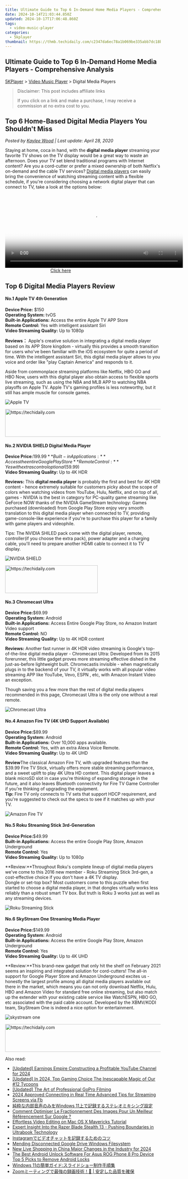 ```yaml
---
title: Ultimate Guide to Top 6 In-Demand Home Media Players - Comprehensive Analysis
date: 2024-10-14T21:03:44.850Z
updated: 2024-10-17T17:06:48.860Z
tags:
  - video-music-player
categories:
  - 5kplayer
thumbnail: https://thmb.techidaily.com/c2347da6ec78a1b069be335abb7dc18b2b1262d176e6b4d47161337afbbb6cd1.jpeg
---
```


## Ultimate Guide to Top 6 In-Demand Home Media Players - Comprehensive Analysis

[5KPlayer](https://tools.techidaily.com/5kplayer/products/) \> [Video Music Player](https://tools.techidaily.com/5kplayer/video-music-player/) \> Digital Media Players

>  Disclaimer: This post includes affiliate links
>
>  If you click on a link and make a purchase, I may receive a commission at no extra cost to you.
>

## Top 6 Home-Based Digital Media Players You Shouldn't Miss

 _Posted by [Kaylee Wood](https://www.quora.com/profile/Amanda-Hu-21) | Last update: April 28, 2020_

Staying at home, coca in hand, with the **digital media player** streaming your favorite TV shows on the TV display would be a great way to waste an afternoon. Does your TV set blend traditional programs with Internet content? Are you a cord-cutter or prefer a mixed ownership of both Netflix's on-demand and the cable TV services? [Digital media players](https://techqg.com/meilleur-box-tv/) can easily bring the convenience of watching streaming content with a flexible schedule, if you're considering choosing a network digital player that can connect to TV, take a look at the options below:

<!-- affiliate ads begin -->
<span id="1983446">
					<video width="576" height="240" style="cursor:pointer"
           poster="//a.impactradius-go.com/display-clicktoplayimage/1983446.png"
           onclick="if(!this.playClicked){this.play();this.setAttribute('controls',true);this.playClicked=true;}">
	   <source src="//a.impactradius-go.com/display-ad/22993-1983446">
	   <img src="//a.impactradius-go.com/display-clicktoplayimage/1983446.png" style="border: none; height: 100%; width: 100%; object-fit: contain">
	</video>
	<div style="width:360px;text-align:center"><a href="javascript:window.open(decodeURIComponent('https%3A%2F%2Fhomestyler.sjv.io%2Fc%2F5597632%2F1983446%2F22993'), '_blank');void(0);">Click here</a></div>
</span>
<img height="0" width="0" src="https://imp.pxf.io/i/5597632/1983446/22993" style="position:absolute;visibility:hidden;" border="0" />
<!-- affiliate ads end -->

## Top 6 Digital Media Players Review

#### **No.1 Apple TV 4th Generation**

**Device Price:** $150  
**Operating System:** tvOS  
**Built-in Applications:** Access the entire Apple TV APP Store  
**Remote Control:** Yes with intelligent assistant Siri  
**Video Streaming Quality:** Up to 1080p

**Reviews：** Apple's creative solution in integrating a digital media player based on its APP Store kingdom - virtually this provides a smooth transition for users who've been familiar with the iOS ecosystem for quite a period of time. With the intelligent assistant Siri, this digital media player allows to you voice and order like "play Captain America" and responds to it. 

Aside from commonplace streaming platforms like Netflix, HBO GO and HBO Now, users with this digital player also obtain access to flexible sports live streaming, such as using the NBA and MLB APP to watching NBA playoffs on Apple TV. Apple TV's gaming profiles is less noteworthy, but it still has ample muscle for console games.

![Apple TV](https://www.5kplayer.com/video-music-player/../airplay/img/connect-ipad-to-apple-tv.jpg) 

<!-- affiliate ads begin -->
<a href="https://wigfever.sjv.io/c/5597632/2014849/22899" target="_top" id="2014849">
  <img src="//a.impactradius-go.com/display-ad/22899-2014849" border="0" alt="https://techidaily.com" width="728" height="90"/>
</a>
<img height="0" width="0" src="https://wigfever.sjv.io/i/5597632/2014849/22899" style="position:absolute;visibility:hidden;" border="0" />
<!-- affiliate ads end -->

#### **No.2 NVIDIA SHIELD Digital Media Player**

**Device Price:**$199.99  
**Built-in Applications:** Access the entire Google Play Store  
**Remote Control:** Yes with extras control optional ($59.99)  
**Video Streaming Quality:** Up to 4K HDR

**Reviews:** This **digital media player** is probably the first and best for 4K HDR content - hence extremely suitable for customers picky about the scope of colors when watching videos from YouTube, Hulu, Netflix, and on top of all, games - NVIDIA is the best in category for PC-quality game streaming like GeForce NOW thanks of the NVIDIA GameStream technology: Games purchased (downloaded) from Google Play Store enjoy very smooth translation to this digital media player when connected to TV, providing game-console-like experience if you're to purchase this player for a family with game players and videophile. 

Tips: The NVIDIA SHILED pack come with the digital player, remote, controller(if you choose the extra pack), power adapter and a charging cable, you'll need to prepare another HDMI cable to connect it to TV display.

![NVIDIA SHIELD](https://www.5kplayer.com/video-music-player/img/shield-android-tv.jpg) 

<!-- affiliate ads begin -->
<a href="https://aligracehair.sjv.io/c/5597632/1948905/19272" target="_top" id="1948905">
  <img src="//a.impactradius-go.com/display-ad/19272-1948905" border="0" alt="https://techidaily.com" width="300" height="90"/>
</a>
<img height="0" width="0" src="https://aligracehair.sjv.io/i/5597632/1948905/19272" style="position:absolute;visibility:hidden;" border="0" />
<!-- affiliate ads end -->

#### **No.3 Chromecast Ultra**

**Device Price:**$69.99  
**Operating System:** Android  
**Built-in Applications:** Access Entire Google Play Store, no Amazon Instant Video support  
**Remote Control:** NO  
**Video Streaming Quality:** Up to 4K HDR content

**Reviews:** Another fast runner in 4K HDR video streaming is Google's top-of-the-line digital media player - Chromecast Ultra: Developed from its 2015 forerunner, this little gadget proves more streaming effective dished in the just-as-before lightweight built. Chromecastis invisible - when magnetically plugs in to the backend of your TV, it virtually works with all popular video streaming APP like YouTube, Vevo, ESPN , etc, with Amazon Instant Video an exception.

 Though saving you a few more than the rest of digital media players recommended in this page, Chromecast Ultra is the only one without a real remote.

![Chromecast Ultra](https://www.5kplayer.com/video-music-player/img/chromecats-ultra.jpg) 

#### **No.4 Amazon Fire TV (4K UHD Support Available)**

**Device Price:**$89.99  
**Operating System:** Android  
**Built-in Applications:** Over 10,000 apps available.  
**Remote Control:** Yes, with an extra Alexa Voice Remote.   
**Video Streaming Quality:** Up to 4K UHD

**Review**The classical Amazon Fire TV, with upgraded features than the $39.99 Fire TV Stick, virtually offers more stable streaming performance, and a sweet uplift to play 4K Ultra HD content. This digital player leaves a blank microSD slot in case you're thinking of expanding storage in the future, and it also leaves Bluetooth connectivity for Fire TV Game Controller if you're thinking of upgrading the equipment.   
**Tip:** Fire TV only connects to TV sets that support HDCP requirement, and you're suggested to check out the specs to see if it matches up with your TV.

![Amazon Fire TV](https://www.5kplayer.com/video-music-player/../airplay/img/5k-amazon-fire-tv-yxt-110202.jpg) 

#### **No.5 Roku Streaming Stick 3rd-Generation**

**Device Price:**$49.99  
**Built-in Applications:** Access the entire Google Play Store, Amazon Underground   
**Remote Control:** Yes   
**Video Streaming Quality:** Up to 1080p

**Review:**Throughout Roku's complete lineup of digital media players we've come to this 2016 new member - Roku Streaming Stick 3rd-gen, a cost-effective choice if you don't have a 4K TV display.  
Dongle or set-top box? Most customers come to this puzzle when first started to choose a digital media player, in that dongles virtually works less reliably than a robust smart TV box. But truth is Roku 3 works just as well as any streaming devices. 

![Roku Streaming Stick](https://www.5kplayer.com/video-music-player/../airplay/img/5k-roku-streaming-stick-yxt-110201.jpg) 

#### **No.6 SkyStream One Streaming Media Player**

**Device Price:**$149.99  
**Operating System:** Android  
**Built-in Applications:** Access the entire Google Play Store, Amazon Underground   
**Remote Control:** Yes   
**Video Streaming Quality:** Up to 4K UHD

**Review:**This brand-new gadget that only hit the shelf on February 2021 seems an inspiring and integrated solution for cord-cutters! The all-in support for Google Player Store and Amazon Underground excites us - honestly the largest profile among all digital media players available out there in the market, which means you can not only download Netflix, Hulu, HBO and Amazon Video for standard free online streaming, but also match up the extender with your existing cable service like WatchESPN, HBO GO, etc associated with the paid cable account. Developed by the XBMV/KODI team, SkyStream One is indeed a nice option for entertainment.

![skystream one](https://www.5kplayer.com/video-music-player/img/skystream-one.jpg)

<!-- affiliate ads begin -->
<a href="https://appsumo.8odi.net/c/5597632/2151859/7443" target="_top" id="2151859">
  <img src="//a.impactradius-go.com/display-ad/7443-2151859" border="0" alt="https://techidaily.com" width="728" height="90"/>
</a>
<img height="0" width="0" src="https://appsumo.8odi.net/i/5597632/2151859/7443" style="position:absolute;visibility:hidden;" border="0" />
<!-- affiliate ads end -->

<ins class="adsbygoogle"
     style="display:block"
     data-ad-format="autorelaxed"
     data-ad-client="ca-pub-7571918770474297"
     data-ad-slot="1223367746"></ins>

<ins class="adsbygoogle"
     style="display:block"
     data-ad-client="ca-pub-7571918770474297"
     data-ad-slot="8358498916"
     data-ad-format="auto"
     data-full-width-responsive="true"></ins>

<span class="atpl-alsoreadstyle">Also read:</span>
<div><ul>
<li><a href="https://youtube-blog.techidaily.com/ed-earnings-empire-constructing-a-profitable-youtube-channel-for-2024/"><u>[Updated] Earnings Empire Constructing a Profitable YouTube Channel for 2024</u></a></li>
<li><a href="https://screen-recording.techidaily.com/updated-in-2024-top-gaming-choice-the-inescapable-magic-of-our-12-tycoons/"><u>[Updated] In 2024, Top Gaming Choice The Inescapable Magic of Our #12 Tycoons</u></a></li>
<li><a href="https://some-guidance.techidaily.com/updated-the-art-of-professional-gopro-filming/"><u>[Updated] The Art of Professional GoPro Filming</u></a></li>
<li><a href="https://facebook-videos.techidaily.com/2024-approved-connecting-in-real-time-advanced-tips-for-streaming-screens-via-fb/"><u>2024 Approved Connecting in Real Time Advanced Tips for Streaming Screens via Fb</u></a></li>
<li><a href="https://video-ai-editor.techidaily.com/1726028210165-windows-11/"><u>純粋な内部音声のみをWindows 11上で記録するステレオミキシング設定</u></a></li>
<li><a href="https://win-web.techidaily.com/comment-optimiser-le-fractionnement-des-images-pour-un-meilleur-referencement-sur-google/"><u>Comment Optimiser Le Fractionnement Des Images Pour Un Meilleur Référencement Sur Google ?</u></a></li>
<li><a href="https://ai-driven-video-production.techidaily.com/effortless-video-editing-on-mac-os-x-mavericks-tutorial/"><u>Effortless Video Editing on Mac OS X Mavericks Tutorial</u></a></li>
<li><a href="https://video-ai-editor.techidaily.com/expert-insight-into-the-razer-blade-stealth-13-pushing-boundaries-in-ultrabook-technology/"><u>Expert Insight Into the Razer Blade Stealth 13 - Pushing Boundaries in Ultrabook Technology</u></a></li>
<li><a href="https://video-ai-editor.techidaily.com/1726027417404-instagram/"><u>Instagramでビデオチャットを記録するためのコツ</u></a></li>
<li><a href="https://win11.techidaily.com/mending-disconnected-google-drive-windows-filesystem/"><u>Mending Disconnected Google Drive Windows Filesystem</u></a></li>
<li><a href="https://ai-live-streaming.techidaily.com/new-live-shopping-in-china-major-changes-in-the-industry-for-2024/"><u>New Live Shopping in China Major Changes in the Industry for 2024</u></a></li>
<li><a href="https://sim-unlock.techidaily.com/the-best-android-unlock-software-for-asus-rog-phone-8-pro-device-top-5-picks-to-remove-android-locks-by-drfone-android/"><u>The Best Android Unlock Software For Asus ROG Phone 8 Pro Device Top 5 Picks to Remove Android Locks</u></a></li>
<li><a href="https://video-ai-editor.techidaily.com/1726030339355-windows-11/"><u>Windows 11の簡単ガイド:スライドショー制作手順集</u></a></li>
<li><a href="https://video-ai-editor.techidaily.com/1726028376284-zoom/"><u>Zoomミーティングで最強の録画技術！🎥 | 安定した品質を確保</u></a></li>
</ul></div>

